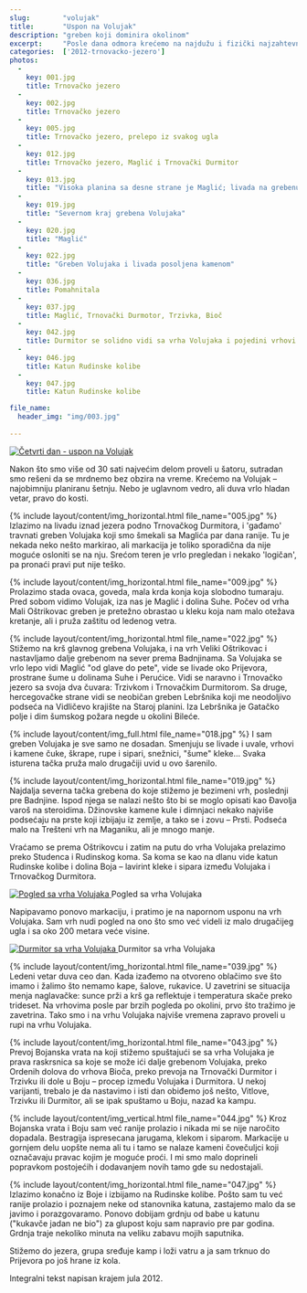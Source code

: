 ```yaml
---
slug:        "volujak"
title:       "Uspon na Volujak"
description: "greben koji dominira okolinom"
excerpt:     "Posle dana odmora krećemo na najdužu i fizički najzahtevniju šetnju, ali i nagrada je srazmerna. Volujak zauzima nekako centralni mesto, i sa njega se sve lepo vidi: Zelengora, Perućica, Maglić, Trnovački Durmitor, Bioč, Pivska planina, Durmitor, Lebršnik..."
categories:  ['2012-trnovacko-jezero']
photos:
  -
    key: 001.jpg
    title: Trnovačko jezero
  -
    key: 002.jpg
    title: Trnovačko jezero
  -
    key: 005.jpg
    title: Trnovačko jezero, prelepo iz svakog ugla
  -
    key: 012.jpg
    title: Trnovačko jezero, Maglić i Trnovački Durmitor
  -
    key: 013.jpg
    title: "Visoka planina sa desne strane je Maglić; livada na grebenu koji ide levo od Maglića je Prijevor. Iza je Perućica a ispred Suha" 
  -
    key: 019.jpg
    title: "Severnom kraj grebena Volujaka" 
  -
    key: 020.jpg
    title: "Maglić" 
  -
    key: 022.jpg
    title: "Greben Volujaka i livada posoljena kamenom" 
  -
    key: 036.jpg
    title: Pomahnitala 
  -
    key: 037.jpg
    title: Maglić, Trnovački Durmotor, Trzivka, Bioč 
  -
    key: 042.jpg
    title: Durmitor se solidno vidi sa vrha Volujaka i pojedini vrhovi se lako mogu prepoznati 
  -
    key: 046.jpg
    title: Katun Rudinske kolibe 
  -
    key: 047.jpg
    title: Katun Rudinske kolibe 

file_name:
  header_img: "img/003.jpg"
  
---
```


<a class="no-margin" href="/2012-trnovacko-jezero/vrhovi/20120717-000-mapa.jpg" target="_blank" title="klikni za veću fotografiju" >
    <img src="/2012-trnovacko-jezero/vrhovi/thumbs/20120717-000-mapa.jpg" alt="Četvrti dan - uspon na Volujak">
</a>

Nakon što smo više od 30 sati najvećim delom proveli u šatoru, sutradan smo rešeni da se mrdnemo bez obzira na vreme. 
Krećemo na Volujak – najobimniju planiranu šetnju. Nebo je uglavnom vedro, ali duva vrlo hladan vetar, pravo do kosti.

{% include layout/content/img_horizontal.html file_name="005.jpg" %}
Izlazimo na livadu iznad jezera podno Trnovačkog Durmitora, i 'gađamo' travnati greben Volujaka koji smo šmekali sa 
Maglića par dana ranije. Tu je nekada neko nešto markirao, ali markacija je toliko sporadična da nije moguće osloniti 
se na nju. Srećom teren je vrlo pregledan i nekako 'logičan', pa pronaći pravi put nije teško. 

{% include layout/content/img_horizontal.html file_name="009.jpg" %}
Prolazimo stada ovaca, goveda, mala krda konja koja slobodno tumaraju. Pred sobom vidimo Volujak, iza nas je Maglić i 
dolina Suhe. Počev od vrha Mali Oštrikovac greben je pretežno obrastao u kleku koja nam malo otežava kretanje, ali i 
pruža zaštitu od ledenog vetra.

{% include layout/content/img_horizontal.html file_name="022.jpg" %}
Stižemo na krš glavnog grebena Volujaka, i na vrh Veliki Oštrikovac i nastavljamo dalje grebenom na sever prema 
Badnjinama. Sa Volujaka se vrlo lepo vidi Maglić "od glave do pete", vide se livade oko Prijevora, prostrane šume u 
dolinama Suhe i Perućice. Vidi se naravno i Trnovačko jezero sa svoja dva čuvara: Trzivkom i Trnovačkim Durmitorom. Sa 
druge, hercegovačke strane vidi se neobičan greben Lebršnika koji me neodoljivo podseća na Vidličevo krajište na Staroj 
planini. Iza Lebršnika je Gatačko polje i dim šumskog požara negde u okolini Bileće.

{% include layout/content/img_full.html file_name="018.jpg" %}
I sam greben Volujaka je sve samo ne dosadan. Smenjuju se livade i uvale, vrhovi i kamene čuke, škrape, rupe i sipari, 
snežnici, "šume" kleke... Svaka isturena tačka pruža malo drugačiji uvid u ovo šarenilo.

{% include layout/content/img_horizontal.html file_name="019.jpg" %}
Najdalja severna tačka grebena do koje stižemo je bezimeni vrh, poslednji pre Badnjine. Ispod njega se nalazi nešto što 
bi se moglo opisati kao Đavolja varoš na steroidima. Džinovske kamene kule i dimnjaci nekako najviše podsećaju na prste 
koji izbijaju iz zemlje, a tako se i zovu – Prsti. Podseća malo na Trešteni vrh na Maganiku, ali je mnogo manje.

Vraćamo se prema Oštrikovcu i zatim na putu do vrha Volujaka prelazimo preko Studenca i Rudinskog koma. Sa koma se kao 
na dlanu vide katun Rudinske kolibe i dolina Boja – lavirint kleke i sipara između Volujaka i Trnovačkog Durmitora.

<a class="no-margin" href="/2012-trnovacko-jezero/vrhovi/20120717-089a.jpg" target="_blank" title="klikni za veću fotografiju" >
    <img src="/2012-trnovacko-jezero/vrhovi/thumbs/20120717-089a.jpg" alt="Pogled sa vrha Volujaka">
</a>
<span class="caption text-muted">Pogled sa vrha Volujaka</span>

Napipavamo ponovo markaciju, i pratimo je na napornom usponu na vrh Volujaka. Sam vrh nudi pogled na ono što smo već 
videli iz malo drugačijeg ugla i sa oko 200 metara veće visine.

<a class="no-margin" href="/2012-trnovacko-jezero/vrhovi/20120717-090a.jpg" target="_blank" title="klikni za veću fotografiju" >
    <img src="/2012-trnovacko-jezero/vrhovi/thumbs/20120717-090a.jpg" alt="Durmitor sa vrha Volujaka">
</a>
<span class="caption text-muted">Durmitor sa vrha Volujaka</span>

{% include layout/content/img_horizontal.html file_name="039.jpg" %}
Ledeni vetar duva ceo dan. Kada izađemo na otvoreno oblačimo sve što imamo i žalimo što nemamo kape, šalove, rukavice. 
U zavetrini se situacija menja naglavačke: sunce prži a krš ga reflektuje i temperatura skače preko trideset. Na 
vrhovima posle par brzih pogleda po okolini, prvo što tražimo je zavetrina. Tako smo i na vrhu Volujaka najviše vremena 
zapravo proveli u rupi na vrhu Volujaka.

{% include layout/content/img_horizontal.html file_name="043.jpg" %}
Prevoj Bojanska vrata na koji stižemo spuštajući se sa vrha Volujaka je prava raskrsnica sa koje se može ići dalje 
grebenom Volujaka, preko Ordenih dolova do vrhova Bioča, preko prevoja na Trnovački Durmitor i Trzivku ili dole u Boju – 
procep između Volujaka i Durmitora. U nekoj varijanti, trebalo je da nastavimo i isti dan obiđemo još nešto, Vitlove, 
Trzivku ili Durmitor, ali se ipak spuštamo u Boju, nazad ka kampu.

{% include layout/content/img_vertical.html file_name="044.jpg" %}
Kroz Bojanska vrata i Boju sam već ranije prolazio i nikada mi se nije naročito dopadala. Bestragija ispresecana 
jarugama, klekom i siparom. Markacije u gornjem delu uopšte nema ali tu i tamo se nalaze kameni čovečuljci koji 
označavaju pravac kojim je moguće proći. I mi smo malo doprineli popravkom postojećih i dodavanjem novih tamo gde su 
nedostajali.

{% include layout/content/img_horizontal.html file_name="047.jpg" %}
Izlazimo konačno iz Boje i izbijamo na Rudinske kolibe. Pošto sam tu već ranije prolazio i poznajem neke od stanovnika 
katuna, zastajemo malo da se javimo i porazgovaramo. Ponovo dobijam grdnju od babe u katunu ("kukavče jadan ne bio") za 
glupost koju sam napravio pre par godina. Grdnja traje nekoliko minuta na veliku zabavu mojih saputnika.

Stižemo do jezera, grupa sređuje kamp i loži vatru a ja sam trknuo do Prijevora po još hrane iz kola.

<span class="caption text-muted pull-right">Integralni tekst napisan krajem jula 2012.</span>
